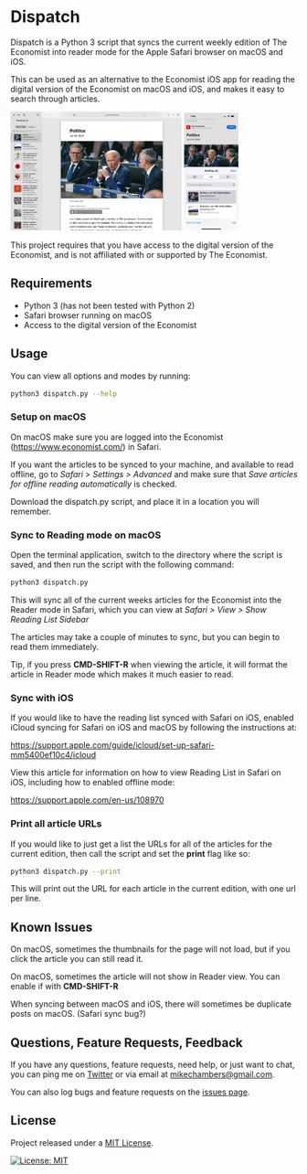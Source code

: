 # Dispatch

Dispatch is a Python 3 script that syncs the current weekly edition of The Economist into reader mode for the Apple Safari browser on macOS and iOS.

This can be used as an alternative to the Economist iOS app for reading the digital version of the Economist on macOS and iOS, and makes it easy to search through articles.

<img src="images/mac-reader-view.png" width="300"> <img src="images/ios-reader-view.png" width="95">

This project requires that you have access to the digital version of the Economist, and is not affiliated with or supported by The Economist.

## Requirements

* Python 3 (has not been tested with Python 2)
* Safari browser running on macOS
* Access to the digital version of the Economist

## Usage

You can view all options and modes by running:

```bash
python3 dispatch.py --help
```

### Setup on macOS

On macOS make sure you are logged into the Economist (https://www.economist.com/) in Safari.

If you want the articles to be synced to your machine, and available to read offline, go to *Safari > Settings > Advanced* and make sure that *Save articles for offline reading automatically* is checked.

Download the dispatch.py script, and place it in a location you will remember.

### Sync to Reading mode on macOS

Open the terminal application, switch to the directory where the script is saved, and then run the script with the following command:

```bash
python3 dispatch.py
```

This will sync all of the current weeks articles for the Economist into the Reader mode in Safari, which you can view at *Safari > View > Show Reading List Sidebar*

The articles may take a couple of minutes to sync, but you can begin to read them immediately.

Tip, if you press **CMD-SHIFT-R** when viewing the article, it will format the article in Reader mode which makes it much easier to read.

### Sync with iOS

If you would like to have the reading list synced with Safari on iOS, enabled iCloud syncing for Safari on iOS and macOS by following the instructions at:

https://support.apple.com/guide/icloud/set-up-safari-mm5400ef10c4/icloud

View this article for information on how to view Reading List in Safari on iOS, including how to enabled offline mode:

https://support.apple.com/en-us/108970

### Print all article URLs

If you would like to just get a list the URLs for all of the articles for the current edition, then call the script and set the **print** flag like so:

```bash
python3 dispatch.py --print
```

This will print out the URL for each article in the current edition, with one url per line.

## Known Issues

On macOS, sometimes the thumbnails for the page will not load, but if you click the article you can still read it.

On macOS, sometimes the article will not show in Reader view. You can enable if with **CMD-SHIFT-R**

When syncing between macOS and iOS, there will sometimes be duplicate posts on macOS. (Safari sync bug?)

## Questions, Feature Requests, Feedback

If you have any questions, feature requests, need help, or just want to chat, you can ping me on [Twitter](https://twitter.com/mesh) or via email at [mikechambers@gmail.com](mailto:mikechambers@gmail.com).

You can also log bugs and feature requests on the [issues page](https://github.com/mikechambers/dispatch/issues).

## License

Project released under a [MIT License](LICENSE.md).

[![License: MIT](https://img.shields.io/badge/License-MIT-orange.svg)](LICENSE.md)

